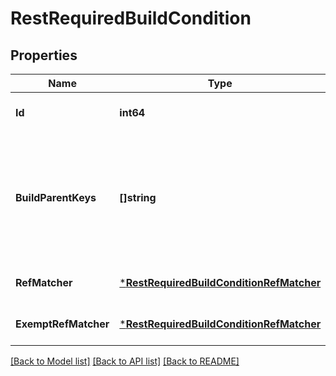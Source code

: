 # RestRequiredBuildCondition

## Properties
Name | Type | Description | Notes
------------ | ------------- | ------------- | -------------
**Id** | **int64** |  | [optional] [default to null]
**BuildParentKeys** | **[]string** | A non-empty list of build parent keys that require green builds for this merge check to pass | [optional] [default to null]
**RefMatcher** | [***RestRequiredBuildConditionRefMatcher**](RestRequiredBuildCondition_refMatcher.md) |  | [optional] [default to null]
**ExemptRefMatcher** | [***RestRequiredBuildConditionRefMatcher**](RestRequiredBuildCondition_refMatcher.md) |  | [optional] [default to null]

[[Back to Model list]](../README.md#documentation-for-models) [[Back to API list]](../README.md#documentation-for-api-endpoints) [[Back to README]](../README.md)

